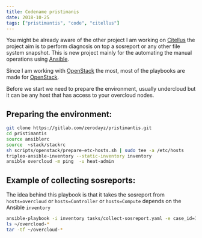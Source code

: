 ```yaml
---
title: Codename pristimanis
date: 2018-10-25
tags: ["pristimantis", "code", "citellus"]
---
```


You might be already aware of the other project I am working on [Citellus](https://citellus.org/) the project aim is to perform diagnosis on top a sosreport or any other file system snapshot. This is new project mainly for the automating the manual operations using [Ansible](https://www.ansible.com/).

Since I am working with [OpenStack](https://www.openstack.org) the most, most of the playbooks are made for [OpenStack](https://www.openstack.org).  

Before we start we need to prepare the environment, usually undercloud but it can be any host that has access to your overcloud nodes.

## Preparing the environment:

```bash
git clone https://gitlab.com/zerodayz/pristimantis.git
cd pristimantis
source ansiblerc
source  ~stack/stackrc
sh scripts/openstack/prepare-etc-hosts.sh | sudo tee -a /etc/hosts
tripleo-ansible-inventory --static-inventory inventory
ansible overcloud -m ping  -u heat-admin
```

## Example of collecting sosreports:

The idea behind this playbook is that it takes the sosreport from `hosts=overcloud` or `hosts=Controller` or `hosts=Compute` depends on the Ansible `inventory`

```bash
ansible-playbook -i inventory tasks/collect-sosreport.yaml -e case_id=12345 -e only_plugins=system -e hosts=overcloud
ls ~/overcloud-*
tar -tf ~/overcloud-*
```